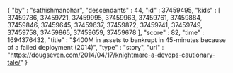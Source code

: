 {
  "by" : "sathishmanohar",
  "descendants" : 44,
  "id" : 37459495,
  "kids" : [ 37459786, 37459721, 37459995, 37459963, 37459761, 37459884, 37459846, 37459645, 37459637, 37459872, 37459741, 37459749, 37459758, 37459865, 37459659, 37459678 ],
  "score" : 82,
  "time" : 1694376432,
  "title" : "$400M in assets to bankrupt in 45-minutes because of a failed deployment (2014)",
  "type" : "story",
  "url" : "https://dougseven.com/2014/04/17/knightmare-a-devops-cautionary-tale/"
}
